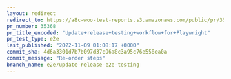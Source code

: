 ```yaml
---
layout: redirect
redirect_to: https://a8c-woo-test-reports.s3.amazonaws.com/public/pr/35368/e2e/index.html
pr_number: 35368
pr_title_encoded: "Update+release+testing+workflow+for+Playwright"
pr_test_type: e2e
last_published: "2022-11-09 01:08:17 +0000"
commit_sha: 4d6a3301d7b7b097d37c96a8c3a95c76e558ea0a
commit_message: "Re-order steps"
branch_name: e2e/update-release-e2e-testing
---
```

